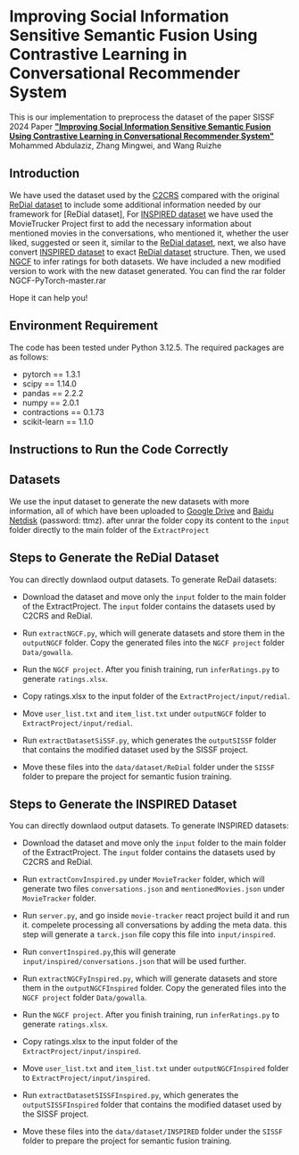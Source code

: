 



# Improving Social Information Sensitive Semantic Fusion Using Contrastive Learning in Conversational Recommender System
This is our implementation to preprocess the dataset of the paper SISSF 2024 Paper [**"Improving Social Information Sensitive Semantic Fusion Using Contrastive Learning in Conversational Recommender System"**](https://xxxx)
Mohammed Abdulaziz, Zhang Mingwei, and Wang Ruizhe



## Introduction
We have used the dataset used by the [C2CRS](https://arxiv.org/abs/2201.02732) compared with the original [ReDial dataset](https://papers.nips.cc/paper/2018/file/800de15c79c8d840f4e78d3af937d4d4-Paper.pdf) to include some additional information needed by our framework for [ReDial dataset], For [INSPIRED dataset](https://aclanthology.org/2020.emnlp-main.654.pdf) we have used the MovieTrucker Project first to add the necessary information about mentioned movies in the conversations, who mentioned it, whether the user liked, suggested or seen it, similar to the [ReDial dataset](https://papers.nips.cc/paper/2018/file/800de15c79c8d840f4e78d3af937d4d4-Paper.pdf), next, we also have convert [INSPIRED dataset](https://aclanthology.org/2020.emnlp-main.654.pdf) to exact [ReDial dataset](https://papers.nips.cc/paper/2018/file/800de15c79c8d840f4e78d3af937d4d4-Paper.pdf) structure. Then, we used [NGCF](https://arxiv.org/abs/1905.08108) to infer ratings for both datasets. We have included a new modified version to work with the new dataset generated. You can find the rar folder NGCF-PyTorch-master.rar 


Hope it can help you!

## Environment Requirement
The code has been tested under Python 3.12.5. The required packages are as follows:

* pytorch == 1.3.1
* scipy == 1.14.0
* pandas == 2.2.2
* numpy == 2.0.1
* contractions == 0.1.73
* scikit-learn == 1.1.0

## Instructions to Run the Code Correctly


## Datasets
We use the input dataset to generate the new datasets with more information, all of which have been uploaded to [Google Drive](https://drive.google.com/file/d/1CHN0zI8663EedQx1djIdHmiRkJSigMss/view?usp=sharing) and [Baidu Netdisk](https://pan.baidu.com/s/13lVffOCG-NtakT0dwpHx9w) (password: ttmz). after unrar the folder copy its content to the `input` folder directly to the main folder of the `ExtractProject`


## Steps to Generate the ReDial Dataset
You can directly downlaod output datasets. To generate ReDail datasets:

* Download the dataset and move only the `input` folder to the main folder of the ExtractProject. The `input` folder contains the datasets used by C2CRS and ReDial.

* Run `extractNGCF.py`, which will generate datasets and store them in the `outputNGCF` folder. Copy the generated files into the `NGCF project` folder `Data/gowalla`.

* Run the `NGCF project`. After you finish training, run `inferRatings.py` to generate `ratings.xlsx`.

* Copy ratings.xlsx to the input folder of the `ExtractProject/input/redial`.

* Move `user_list.txt` and `item_list.txt` under `outputNGCF` folder to `ExtractProject/input/redial`. 

* Run `extractDatasetSiSSF.py`, which generates the `outputSISSF` folder that contains the modified dataset used by the SISSF project. 

* Move these files into the `data/dataset/ReDial` folder under the `SISSF` folder to prepare the project for semantic fusion training.

## Steps to Generate the INSPIRED Dataset
You can directly downlaod output datasets. To generate INSPIRED datasets:

* Download the dataset and move only the `input` folder to the main folder of the ExtractProject. The `input` folder contains the datasets used by C2CRS and ReDial.

* Run `extractConvInspired.py` under `MovieTracker` folder, which will generate two files `conversations.json` and `mentionedMovies.json` under `MovieTracker` folder. 

* Run `server.py`, and go inside `movie-tracker` react project build it and run it. compelete processing all conversations by adding the meta data. this step will generate a `tarck.json` file copy this file into `input/inspired`.

* Run `convertInspired.py`,this will generate `input/inspired/conversations.json` that will be used further.

* Run `extractNGCFyInspired.py`, which will generate datasets and store them in the `outputNGCFInspired` folder. Copy the generated files into the `NGCF project` folder `Data/gowalla`.

* Run the `NGCF project`. After you finish training, run `inferRatings.py` to generate `ratings.xlsx`.

* Copy ratings.xlsx to the input folder of the `ExtractProject/input/inspired`.

* Move `user_list.txt` and `item_list.txt` under `outputNGCFInspired` folder to `ExtractProject/input/inspired`. 

* Run `extractDatasetSISSFInspired.py`, which generates the `outputSISSFInspired` folder that contains the modified dataset used by the SISSF project. 

* Move these files into the `data/dataset/INSPIRED` folder under the `SISSF` folder to prepare the project for semantic fusion training.